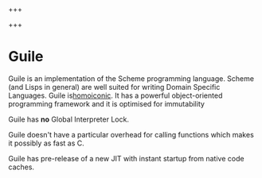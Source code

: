
+++

+++
# Guile

Guile is an implementation of the Scheme programming language. Scheme (and Lisps in general) are well suited for writing Domain Specific Languages. Guile is[homoiconic](https://en.wikipedia.org/wiki/Homoiconicity). It has a powerful object-oriented programming framework and it is optimised for immutability

Guile has **no** Global Interpreter Lock.

Guile doesn't have a particular overhead for calling functions which makes it possibly as fast as C.

Guile has pre-release of a new JIT with instant startup from native code caches.

